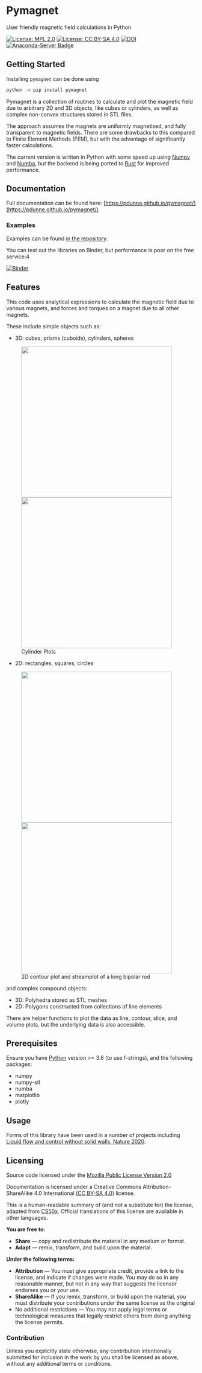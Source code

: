 # Pymagnet

User friendly magnetic field calculations in Python

[![License: MPL 2.0](https://img.shields.io/badge/License-MPL%202.0-blue.svg)](https://opensource.org/licenses/MPL-2.0)
[![License: CC BY-SA 4.0](https://img.shields.io/badge/License-CC%20BY--SA%204.0-lightgrey.svg)](https://creativecommons.org/licenses/by-sa/4.0/)
[![DOI](https://zenodo.org/badge/339667292.svg)](https://zenodo.org/badge/latestdoi/339667292)
[![Anaconda-Server Badge](https://anaconda.org/pdunne/pymagnet/badges/version.svg)](https://anaconda.org/pdunne/pymagnet)

## Getting Started

Installing `pymagnet` can be done using

```bash
python -m pip install pymagnet 
```

<!-- or

```bash
conda install -c pdunne pymagnet
``` -->

Pymagnet is a collection of routines to calculate and plot the magnetic field due to arbitrary 2D
and 3D objects, like cubes or cylinders, as well as complex non-convex structures stored in STL
files.

The approach assumes the magnets are uniformly magnetised, and fully transparent to magnetic fields.
There are some drawbacks to this compared to Finite Element Methods (FEM), but with the advantage of
significantly faster calculations.

The current version is written in Python with some speed up using [Numpy](https://numpy.org/) and
[Numba](https://numba.pydata.org/), but the backend is being ported to
[Rust](https://github.com/pdunne/magnet_rs) for improved performance.

## Documentation

Full documentation can be found here: [https://pdunne.github.io/pymagnet/](https://pdunne.github.io/pymagnet/)

### Examples

Examples can be found [in the repository](https://github.com/pdunne/pymagnet/tree/main/examples).

You can test out the libraries on Binder, but performance is poor on the free service:4

[![Binder](https://mybinder.org/badge_logo.svg)](https://mybinder.org/v2/gh/pdunne/pymagnet/main?filepath=examples)

## Features

This code uses analytical expressions to calculate the magnetic field due to various magnets,
and forces and torques on a magnet due to all other magnets.

These include simple objects such as:

* 3D: cubes, prisms (cuboids), cylinders, spheres

<figure>
  <img src="docs/img/3d_example_slice_1.png" width=400/>
  <img src="docs/img/3d_example_volume_2.png" width=400/>
  <figcaption>Cylinder Plots</figcaption>
</figure>

* 2D: rectangles, squares, circles

<figure>
  <img src="docs/img/2d_circle_contour.png" width=400/>
  <img src="docs/img/2d_circle_stream.png" width=400/>
  <figcaption>2D contour plot and streamplot of a long bipolar rod</figcaption>
</figure>

and complex compound objects:

* 3D: Polyhedra stored as STL meshes
* 2D: Polygons constructed from collections of line elements

There are helper functions to plot the data as line, contour, slice, and volume plots,
but the underlying data is also accessible.

## Prerequisites

Ensure you have [Python](https://www.anaconda.com/) version >= 3.6
 (to use f-strings), and the following packages:

* numpy
* numpy-stl
* numba
* matplotlib
* plotly

## Usage

Forms of this library have been used in a number of projects including [Liquid flow and control without solid walls, Nature 2020](https://www.nature.com/articles/s41586-020-2254-4).

## Licensing

Source code licensed under the [Mozilla Public License Version 2.0](https://www.mozilla.org/en-US/MPL/2.0/)

Documentation is licensed under a Creative Commons Attribution-ShareAlike 4.0 International [(CC BY-SA 4.0)](https://creativecommons.org/licenses/by-sa/4.0/) license.

This is a human-readable summary of (and not a substitute for) the license, adapted from [CS50x](https://cs50.harvard.edu/x/2021/license/). Official translations of this license are available in other languages.

**You are free to:**

* **Share** — copy and redistribute the material in any medium or format.
* **Adapt** — remix, transform, and build upon the material.

**Under the following terms:**

* **Attribution** — You must give appropriate credit, provide a link to the license, and indicate if changes were made. You may do so in any reasonable manner, but not in any way that suggests the licensor endorses you or your use.
* **ShareAlike** — If you remix, transform, or build upon the material, you must distribute your contributions under the same license as the original
* No additional restrictions — You may not apply legal terms or technological measures that legally restrict others from doing anything the license permits.

### Contribution

Unless you explicitly state otherwise, any contribution intentionally submitted
for inclusion in the work by you shall be licensed as above, without any
additional terms or conditions.
